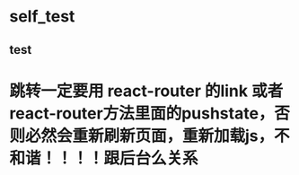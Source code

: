 # self_test


## test


# 跳转一定要用 react-router 的link 或者 react-router方法里面的pushstate，否则必然会重新刷新页面，重新加载js，不和谐！！！！跟后台么关系
